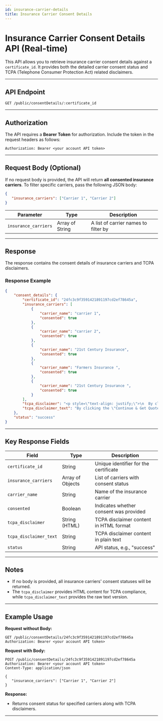 ```yaml
---
id: insurance-carrier-details
title: Insurance Carrier Consent Details
---
```


# Insurance Carrier Consent Details API (Real-time)

This API allows you to retrieve insurance carrier consent details against a `certificate_id`. It provides both the detailed carrier consent status and TCPA (Telephone Consumer Protection Act) related disclaimers.

---

## API Endpoint

```
GET /public/consentDetails/:certificate_id
```

---

## Authorization

The API requires a **Bearer Token** for authorization. Include the token in the request headers as follows:

```http
Authorization: Bearer <your account API token>
```

---

## Request Body (Optional)

If no request body is provided, the API will return **all consented insurance carriers**. To filter specific carriers, pass the following JSON body:

```json
{
   "insurance_carriers": ["Carrier 1", "Carrier 2"]
}
```

| Parameter           | Type            | Description                         |
|---------------------|-----------------|-------------------------------------|
| `insurance_carriers` | Array of String | A list of carrier names to filter by |

---

## Response

The response contains the consent details of insurance carriers and TCPA disclaimers.

### Response Example

```json
{
    "consent_details": {
        "certificate_id": "24fc3c9f3591421891197cd2ef78645a",
        "insurance_carriers": [
            {
                "carrier_name": "carrier 1",
                "consented": true
            },
            {
                "carrier_name": "carrier 2",
                "consented": true
            },
            {
                "carrier_name": "21st Century Insurance",
                "consented": true
            },
            {
                "carrier_name": "Farmers Insurance ",
                "consented": true
            },
            {
                "carrier_name": "21st Century Insurance ",
                "consented": true
            }
        ],
        "tcpa_disclaimer": "<p style=\"text-align: justify;\">\n  By clicking the \"Continue &amp; Get Quote\" button, I provide my electronic signature and represent that I am at least 18 and agree to this website's \n  <a style=\"text-decoration: underline; color: #3486e5 !important;\" href=\"/privacy-policy\">Privacy Policy</a> and \n  <a style=\"text-decoration: underline; color: #3486e5 !important;\" href=\"/terms-of-use\">Terms of Services</a>.\n</p>\n<p style=\"text-align: justify;\">\n  By clicking the \"Continue &amp; Get Quote\" button, I provide my express written consent and authorization to the owner of this website and/or of the listed agency to contact me for marketing/telemarketing purposes at the number and address provided above, including my wireless number if provided, using live operators, automated telephone dialing systems, artificial voice or pre-recorded messages, text messages and/or emails, if applicable, even if I have previously registered the provided number on any Federal or State Do Not Call Registry. I understand that my consent is not required as a condition of purchasing goods or services and can be revoked by me at any time.\n</p>\n<p style=\"text-align: justify;\">\n  Message and data rates may apply. Message frequency varies. Reply HELP for customer support or STOP to opt-out. See \n  <a style=\"text-decoration: underline; color: #3486e5 !important;\" href=\"/sms-terms\">SMS Terms of Service</a> for more details.\n</p>\n",
        "tcpa_disclaimer_text": "By clicking the \"Continue & Get Quote\" button, I provide my electronic signature and represent that I am at least 18 and agree to this website's Privacy Policy and Terms of Services. By clicking the \"Continue & Get Quote\" button, I provide my express written consent and authorization to the owner of this website and/or of the listed agency to contact me for marketing/telemarketing purposes at the number and address provided above, including my wireless number if provided, using live operators, automated telephone dialing systems, artificial voice or pre-recorded messages, text messages and/or emails, if applicable, even if I have previously registered the provided number on any Federal or State Do Not Call Registry. I understand that my consent is not required as a condition of purchasing goods or services and can be revoked by me at any time. Message and data rates may apply. Message frequency varies. Reply HELP for customer support or STOP to opt-out. See SMS Terms of Service for more details."
    },
    "status": "success"
}
```

---

## Key Response Fields

| Field                   | Type              | Description                                                           |
|-------------------------|-------------------|-----------------------------------------------------------------------|
| `certificate_id`         | String            | Unique identifier for the certificate                                 |
| `insurance_carriers`     | Array of Objects  | List of carriers with consent status                                  |
| `carrier_name`           | String            | Name of the insurance carrier                                         |
| `consented`             | Boolean           | Indicates whether consent was provided                                |
| `tcpa_disclaimer`       | String (HTML)     | TCPA disclaimer content in HTML format                                |
| `tcpa_disclaimer_text`  | String            | TCPA disclaimer content in plain text                                 |
| `status`                | String            | API status, e.g., "success"                                           |

---

## Notes
- If no body is provided, all insurance carriers' consent statuses will be returned.
- The `tcpa_disclaimer` provides HTML content for TCPA compliance, while `tcpa_disclaimer_text` provides the raw text version.

---

## Example Usage

**Request without Body:**

```http
GET /public/consentDetails/24fc3c9f3591421891197cd2ef78645a
Authorization: Bearer <your account API token>
```

**Request with Body:**

```http
POST /public/consentDetails/24fc3c9f3591421891197cd2ef78645a
Authorization: Bearer <your account API token>
Content-Type: application/json

{
   "insurance_carriers": ["Carrier 1", "Carrier 2"]
}
```

**Response:**
- Returns consent status for specified carriers along with TCPA disclaimers.

---
